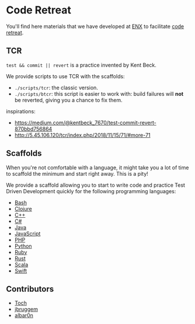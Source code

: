 # Code Retreat

You'll find here materials that we have developed at [ENX](https://euranova.eu)
to facilitate [code retreat](http://coderetreat.org).

## TCR

`test && commit || revert` is a practice invented by Kent Beck.

We provide scripts to use TCR with the scaffolds:
* `./scripts/tcr`: the classic version.
* `./scripts/btcr`: this script is easier to work with: build failures will **not**
  be reverted, giving you a chance to fix them.

inspirations:
* https://medium.com/@kentbeck_7670/test-commit-revert-870bbd756864
* http://5.45.106.120/tcr/index.php/2018/11/15/71/#more-71

## Scaffolds

When you're not comfortable with a language, it might take you a lot of time
to scaffold the minimum and start right away. This is a pity!

We provide a scaffold allowing you to start to write code and practice Test
Driven Development quickly for the following programming languages:

* [Bash](scaffolds/bash/README.md)
* [Clojure](scaffolds/clojure/README.md)
* [C++](scaffolds/cpp/README.md)
* [C#](scaffolds/csharp/README.md)
* [Java](scaffolds/java/README.md)
* [JavaScript](scaffolds/javascript/README.md)
* [PHP](scaffolds/php/README.md)
* [Python](scaffolds/python/README.md)
* [Ruby](scaffolds/ruby/README.md)
* [Rust](scaffolds/rust/README.md)
* [Scala](scaffolds/scala/README.md)
* [Swift](scaffolds/swift/README.md)

## Contributors

* [Toch](https://github.com/toch)
* [jbruggem](https://github.com/jbruggem)
* [albar0n](https://github.com/albar0n)
